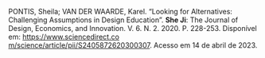 PONTIS, Sheila; VAN DER WAARDE, Karel. “Looking for Alternatives: Challenging Assumptions in Design Education”. **She Ji**: The Journal of Design, Economics, and Innovation. V. 6. N. 2. 2020. P. 228-253. Disponível em: [https://www.sciencedirect.co  
m/science/article/pii/S2405872620300307](https://www.sciencedirect.com/science/article/pii/S2405872620300307). Acesso em 14 de abril de 2023.